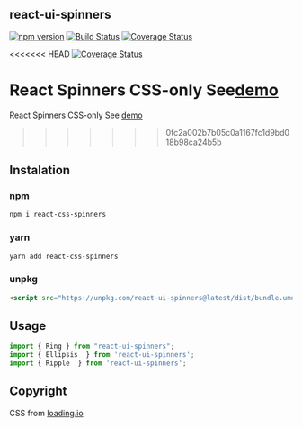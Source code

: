  ## react-ui-spinners

[![npm version](https://badge.fury.io/js/react-ui-spinners.svg)](https://badge.fury.io/js/react-ui-spinners)  [![Build Status](https://travis-ci.org/aadhil96/react-ui-spinners.svg?branch=master)](https://travis-ci.org/aadhil96/react-ui-spinners)  [![Coverage Status](https://coveralls.io/repos/github/aadhil96/react-ui-spinners/badge.svg?branch=master)](https://coveralls.io/github/aadhil96/react-ui-spinners?branch=master)


<<<<<<< HEAD
[![Coverage Status](https://coveralls.io/repos/github/aadhil96/react-ui-spinners/badge.svg?branch=master)](https://coveralls.io/github/aadhil96/react-ui-spinners?branch=master)

React Spinners CSS-only
See[demo](https://aadhil96.github.io/react-ui-spinners)
=======
React Spinners CSS-only
See  [demo](https://aadhil96.github.io/react-ui-spinners)
>>>>>>> 0fc2a002b7b05c0a1167fc1d9bd018b98ca24b5b

## Instalation

### npm

```sh
npm i react-css-spinners
```

### yarn

```sh
yarn add react-css-spinners
```

### unpkg

```html
<script src="https://unpkg.com/react-ui-spinners@latest/dist/bundle.umd.js"></script>
```

## Usage

```js
import { Ring } from "react-ui-spinners";
import { Ellipsis  } from 'react-ui-spinners';
import { Ripple  } from 'react-ui-spinners';
```

## Copyright

CSS from [loading.io](https://loading.io/)
